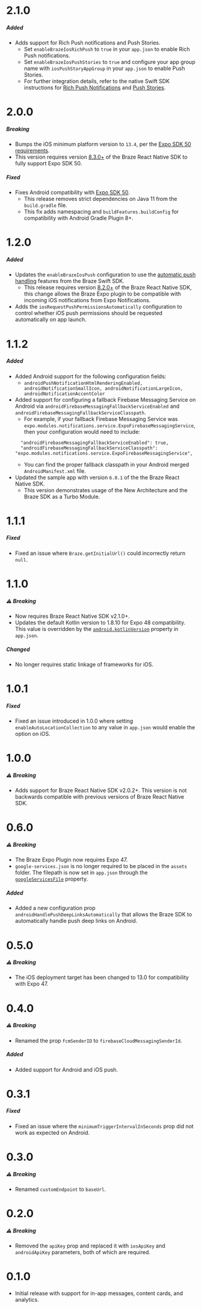 # 2.1.0

##### Added
- Adds support for Rich Push notifications and Push Stories.
  - Set `enableBrazeIosRichPush` to `true` in your `app.json` to enable Rich Push notifications.
  - Set `enableBrazeIosPushStories` to `true` and configure your app group name with `iosPushStoryAppGroup` in your `app.json` to enable Push Stories.
  - For further integration details, refer to the native Swift SDK instructions for [Rich Push Notifications](https://braze-inc.github.io/braze-swift-sdk/tutorials/braze/b2-rich-push-notifications) and [Push Stories](https://braze-inc.github.io/braze-swift-sdk/tutorials/braze/b3-push-stories).

# 2.0.0

##### Breaking
- Bumps the iOS minimum platform version to `13.4`, per the [Expo SDK 50 requirements](https://expo.dev/changelog/2024/01-18-sdk-50).
- This version requires version [8.3.0+](https://github.com/braze-inc/braze-react-native-sdk/releases/tag/8.3.0) of the Braze React Native SDK to fully support Expo SDK 50.

##### Fixed
- Fixes Android compatibility with [Expo SDK 50](https://expo.dev/changelog/2024/01-18-sdk-50).
  - This release removes strict dependencies on Java 11 from the `build.gradle` file.
  - This fix adds namespacing and `buildFeatures.buildConfig` for compatibility with Android Gradle Plugin 8+.

# 1.2.0

##### Added
- Updates the `enableBrazeIosPush` configuration to use the [automatic push handling](https://braze-inc.github.io/braze-swift-sdk/tutorials/braze/b1-standard-push-notifications#Option-1-Automatic-push-notification-handling) features from the Braze Swift SDK.
  - This release requires version [8.2.0+](https://github.com/braze-inc/braze-react-native-sdk/releases/tag/8.2.0) of the Braze React Native SDK, this change allows the Braze Expo plugin to be compatible with incoming iOS notifications from Expo Notifications.
- Adds the `iosRequestPushPermissionsAutomatically` configuration to control whether iOS push permissions should be requested automatically on app launch.

# 1.1.2

##### Added
- Added Android support for the following configuration fields:
  - `androidPushNotificationHtmlRenderingEnabled, androidNotificationSmallIcon, androidNotificationLargeIcon, androidNotificationAccentColor`
- Added support for configuring a fallback Firebase Messaging Service on Android via `androidFirebaseMessagingFallbackServiceEnabled` and `androidFirebaseMessagingFallbackServiceClasspath`.
  - For example, if your fallback Firebase Messaging Service was `expo.modules.notifications.service.ExpoFirebaseMessagingService`, then your configuration would need to include:
  ```
    "androidFirebaseMessagingFallbackServiceEnabled": true,
    "androidFirebaseMessagingFallbackServiceClasspath": "expo.modules.notifications.service.ExpoFirebaseMessagingService",
  ```
  - You can find the proper fallback classpath in your Android merged `AndroidManifest.xml` file.
- Updated the sample app with version `6.0.1` of the the Braze React Native SDK.
  - This version demonstrates usage of the New Architecture and the Braze SDK as a Turbo Module.

# 1.1.1

##### Fixed
- Fixed an issue where `Braze.getInitialUrl()` could incorrectly return `null`.

# 1.1.0

##### ⚠ Breaking
- Now requires Braze React Native SDK v2.1.0+.
- Updates the default Kotlin version to 1.8.10 for Expo 48 compatibility. This value is overridden by the [`android.kotlinVersion`](https://docs.expo.dev/versions/latest/sdk/build-properties/#pluginconfigtypeandroid) property in `app.json`.

##### Changed
- No longer requires static linkage of frameworks for iOS.

# 1.0.1

##### Fixed
- Fixed an issue introduced in 1.0.0 where setting `enableAutoLocationCollection` to any value in `app.json` would enable the option on iOS.

# 1.0.0

##### ⚠ Breaking
- Adds support for Braze React Native SDK v2.0.2+. This version is not backwards compatible with previous versions of Braze React Native SDK.

# 0.6.0

##### ⚠ Breaking
- The Braze Expo Plugin now requires Expo 47.
- `google-services.json` is no longer required to be placed in the `assets` folder. The filepath is now set in `app.json` through the [`googleServicesFile`](https://docs.expo.dev/versions/latest/config/app/#googleservicesfile-1) property.

##### Added
- Added a new configuration prop `androidHandlePushDeepLinksAutomatically` that allows the Braze SDK to automatically handle push deep links on Android.

# 0.5.0

##### ⚠ Breaking
- The iOS deployment target has been changed to 13.0 for compatibility with Expo 47.

# 0.4.0

##### ⚠ Breaking
- Renamed the prop `fcmSenderID` to `firebaseCloudMessagingSenderId`.

##### Added
- Added support for Android and iOS push.

# 0.3.1

##### Fixed
- Fixed an issue where the `minimumTriggerIntervalInSeconds` prop did not work as expected on Android.

# 0.3.0

##### ⚠ Breaking
- Renamed `customEndpoint` to `baseUrl`.

# 0.2.0

##### ⚠ Breaking
- Removed the `apiKey` prop and replaced it with `iosApiKey` and `androidApiKey` parameters, both of which are required.

# 0.1.0

- Initial release with support for in-app messages, content cards, and analytics.
